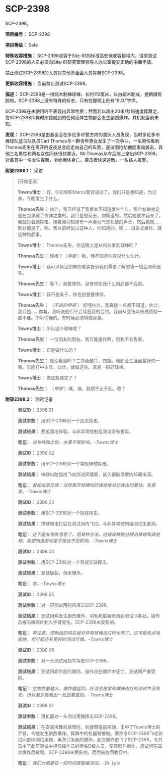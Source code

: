 # SCP-2398
                        




SCP-2398。



**项目编号：** SCP-2398

**项目等级：** Safe

**特殊收容措施：** SCP-2398收容于Site-81的标准高安保收容锁柜内。请求测试SCP-2398的人员必须向Site-81研究管理领导人办公室提交正确的书面申请。

禁止测试SCP-2398的人员对其他基金会人员挥舞SCP-2398。

**更新收容措施：** 当前禁止测试SCP-2398。

**描述：** SCP-2398是一根纯木制棒球棒，长约110厘米，以白蜡木制成，握柄缠有胶带。SCP-2398上没有特殊的标志，只有在握柄上刻有“K.O.”字样。

SCP-2398在未使用时不表现出异常性质；然而若以超出20米/秒的速度挥舞之，在SCP-2398挥舞时所接触到的任何活体生物都会发生剧烈爆炸。其机制当前未知。

**发现：** SCP-2398是由基金会在多伦多市警方内的潜伏人员发现，当时多伦多市棒球队蓝鸟队队员Carl Thomas与一群青年男女发生了一次争斗。一名男性看到Thomas先生在离开附近夜总会后走向自己的车旁，遂试图抢劫他而发动袭击，其他三名男性和两名女性同伙很快靠近。Mr.Thomas从车后座上拿出SCP-2398，对着其中一名女性挥舞，令她爆体身亡。袭击者快速逃散，一名路人报警。

**附录2398.1：** 采访


> [开始记录]
> 
> **Towns博士：** 好，你已经和Marco警官说过了。我们只是想知道，为记录，今晚发生了什么。
> 
> **Thomas先生：** 伙计，我已经说了我根本不知道发生什么。那个姑娘肯定是在包里藏了炸弹之类的。我只是想反击，你知道的，然后她就冲我来了，我就对着她挥击。接着我只知道有一声类似气球扎破的声音，然后她就……到处都是了。哟，我以前听说过这种人。你知道的，嗯……自杀式爆炸。就这种狗屁事。
> 
> **Towns博士：** Thomas先生，你这晚上是从何处拿到球棒的？
> 
> **Thomas先生：** 球棒？（*停顿* ）哟，我不知道你在说什么伙计。
> 
> **Towns博士：** 我可以保证如果你老实告诉我们需要了解的事一切会顺利很多。
> 
> **Thomas先生：** 等下，我要律师。没律师在我什么狗屁都不会说。
> 
> **Towns博士：** 我不是条子，你也别想要律师。
> 
> **Thomas先生：** （*不适的停顿* ） 好吧伙计，我真是一点都不知道，伙计。我只是……你看，我听说他们不会续签我的合约。我自从受伤以来成绩就一直不佳。所以你懂的。有时候必须得做点事。
> 
> **Towns博士：** 所以这个球棒呢？
> 
> **Thomas先生：** 一位朋友的朋友。我可能是作弊，但我不会告密。
> 
> **Towns博士：** 它是做什么的？
> 
> **Thomas先生：** 你没看到吗？三次全垒打，四振。我职业生涯里最好的一赛。它能打中本垒，伙计。就做这些。真是一把好球棒。
> 
> **Towns博士：** 做这些就完了？
> 
> **Thomas先生：** （*停顿* ）噢，操。我想不止于此，嗯？
> 

**附录2398.2：** 测试记录


> **测试ID：** 2398.01
> 
> **测试参数：** 用SCP-2398对一个西瓜挥击。
> 
> **测试结果：** 西瓜落地碎裂。与非异常控制组测试没有差异。
> 
> **笔记：** *没有特殊之处。水果不受影响。-Towns博士* 
> 


> **测试ID：** 2398.02
> 
> **测试参数：** 用SCP-2398对一个常规棒球挥击。
> 
> **测试结果：** 棒球以陡弧线飞向测试间墙壁，嵌入钢制墙壁内15厘米深。
> 
> **笔记：** *看起来是反熵；这球离开球棒时的速度绝对比挥击时要快。有意思。-Towns博士* 
> 


> **测试ID：** 2398.03
> 
> **测试参数：** 用SCP-2398对一个排球挥击。
> 
> **测试结果：** 排球被击打后在测试间内飞过。与非异常控制组测试无差异。
> 
> **笔记：** *这下是非常有意思了。用某种方法，这根球棒能分辨出棒球和其他球。我想知道垒球是不是也不受影响。-Towns博士* 
> 


> **测试ID：** 2398.04
> 
> **测试参数：** 用SCP-2398对一个常规垒球挥击。
> 
> **测试结果：** 垒球破裂，但未爆炸。
> 
> **笔记：** *哈。-Towns博士* 
> 


> **测试ID：** 2398.05
> 
> **测试参数：** 对一只测试用的鸡挥击SCP-2398。
> 
> **测试结果：** 测试用鸡发生剧烈爆炸，羽毛和脏器喷溅到测试间各处。操作员被鸟喙碎片刺入手臂受伤。SCP-2398未受影响。
> 
> **笔记：** *需注意，控制组的鸡在被非异常球棒击打时也死了。这可能有点戏剧性，但可能还有更好的测试可做。-Towns博士* 
> 


> **测试ID：** 2398.06
> 
> **测试参数：** 对一头测试用奶牛挥击SCP-2398。
> 
> **测试结果：** 测试用奶牛剧烈爆炸。操作员在爆炸中死亡。测试间严重受损。
> 
> **笔记：** *生物质量越大，爆炸越猛烈。好消息是常规球棒击打的测试牛没有死，所以至少能看出一处显著差别。-Towns博士* 
> 


> **测试ID：** 2398.07
> 
> **测试参数：** 用机器对一头测试用猪挥击SCP-2398。
> 
> **测试结果：** 在安装挥舞机器臂时，机器臂提前挥动，击中了Towns博士的手臂，令他发生剧烈爆炸。挥舞中的机器臂被毁。爆炸令SCP-2398飞过测试间击中测试用猪，再次引发剧烈爆炸。此次爆炸击飞了SCP-2398，令其击中了此前测试中担任操作员的两名D级人员，使其剧烈爆炸。测试间在四次爆炸后被毁。SCP-2398未受影响，而后被放回收容中。
> 
> **笔记：** *我们大概要在一段时间里暂缓测试。-Dr. Lyle* 
> 



                    